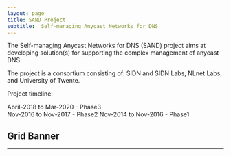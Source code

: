 ```yaml
---
layout: page
title: SAND Project
subtitle:  Self-managing Anycast Networks for DNS
---
```


The Self-managing Anycast Networks for DNS (SAND) project aims at developing solution(s) for supporting the complex management of anycast DNS.

The project is a consortium consisting of: SIDN and SIDN Labs, NLnet Labs, and University of Twente.

Project timeline:

Abril-2018  to Mar-2020 - Phase3  
Nov-2016 to Nov-2017 - Phase2 
Nov-2014 to Nov-2016 - Phase1 


<div class="container main">
    <h2 class="text-center">Grid Banner</h2>
    <hr>
    <div class="row">
        <div class="col-sm-6">
           <img src="http://placehold.it/600x400" alt="" class="img-responsive center-block">
        </div>
        <div class="row col-sm-6">
            <div class="col-xs-6">
              <img src="http://placehold.it/300x205" alt="" class="img-responsive">
            </div>
            <div class="col-xs-6">
              <img src="http://placehold.it/300x205" alt="" class="img-responsive">
            </div>
            <div class="col-xs-6">
              <img src="http://placehold.it/300x205" alt="" class="img-responsive">
            </div>
            <div class="col-xs-6">
              <img src="http://placehold.it/300x205" alt="" class="img-responsive">
            </div>
        </div>
    </div>
</div>


